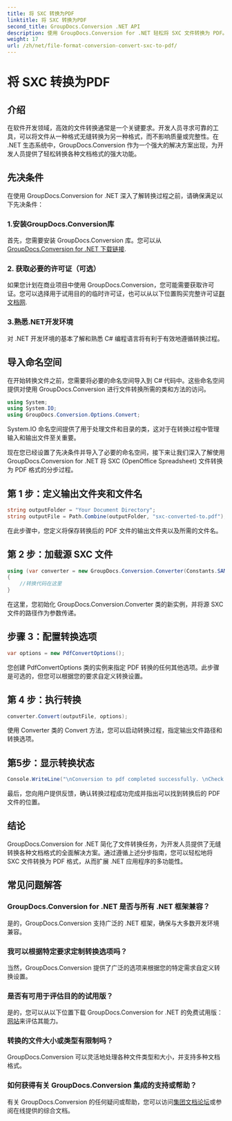 ```yaml
---
title: 将 SXC 转换为PDF
linktitle: 将 SXC 转换为PDF
second_title: GroupDocs.Conversion .NET API
description: 使用 GroupDocs.Conversion for .NET 轻松将 SXC 文件转换为 PDF。自定义转换选项以无缝集成到您的 .NET 应用程序中。
weight: 17
url: /zh/net/file-format-conversion-convert-sxc-to-pdf/
---
```


# 将 SXC 转换为PDF

## 介绍
在软件开发领域，高效的文件转换通常是一个关键要求。开发人员寻求可靠的工具，可以将文件从一种格式无缝转换为另一种格式，而不影响质量或完整性。在 .NET 生态系统中，GroupDocs.Conversion 作为一个强大的解决方案出现，为开发人员提供了轻松转换各种文档格式的强大功能。
## 先决条件
在使用 GroupDocs.Conversion for .NET 深入了解转换过程之前，请确保满足以下先决条件：
### 1.安装GroupDocs.Conversion库
首先，您需要安装 GroupDocs.Conversion 库。您可以从[GroupDocs.Conversion for .NET 下载链接](https://releases.groupdocs.com/conversion/net/).
### 2. 获取必要的许可证（可选）
如果您计划在商业项目中使用 GroupDocs.Conversion，您可能需要获取许可证。您可以选择用于试用目的的临时许可证，也可以从以下位置购买完整许可证[群文档网](https://purchase.groupdocs.com/buy).
### 3.熟悉.NET开发环境
对 .NET 开发环境的基本了解和熟悉 C# 编程语言将有利于有效地遵循转换过程。

## 导入命名空间
在开始转换文件之前，您需要将必要的命名空间导入到 C# 代码中。这些命名空间提供对使用 GroupDocs.Conversion 进行文件转换所需的类和方法的访问。

```csharp
using System;
using System.IO;
using GroupDocs.Conversion.Options.Convert;
```

System.IO 命名空间提供了用于处理文件和目录的类，这对于在转换过程中管理输入和输出文件至关重要。

现在您已经设置了先决条件并导入了必要的命名空间，接下来让我们深入了解使用 GroupDocs.Conversion for .NET 将 SXC (OpenOffice Spreadsheet) 文件转换为 PDF 格式的分步过程。
## 第 1 步：定义输出文件夹和文件名
```csharp
string outputFolder = "Your Document Directory";
string outputFile = Path.Combine(outputFolder, "sxc-converted-to.pdf");
```
在此步骤中，您定义将保存转换后的 PDF 文件的输出文件夹以及所需的文件名。
## 第 2 步：加载源 SXC 文件
```csharp
using (var converter = new GroupDocs.Conversion.Converter(Constants.SAMPLE_SXC))
{
    //转换代码在这里
}
```
在这里，您初始化 GroupDocs.Conversion.Converter 类的新实例，并将源 SXC 文件的路径作为参数传递。
## 步骤 3：配置转换选项
```csharp
var options = new PdfConvertOptions();
```
您创建 PdfConvertOptions 类的实例来指定 PDF 转换的任何其他选项。此步骤是可选的，但您可以根据您的要求自定义转换设置。
## 第 4 步：执行转换
```csharp
converter.Convert(outputFile, options);
```
使用 Converter 类的 Convert 方法，您可以启动转换过程，指定输出文件路径和转换选项。
## 第5步：显示转换状态
```csharp
Console.WriteLine("\nConversion to pdf completed successfully. \nCheck output in {0}", outputFolder);
```
最后，您向用户提供反馈，确认转换过程成功完成并指出可以找到转换后的 PDF 文件的位置。

## 结论
GroupDocs.Conversion for .NET 简化了文件转换任务，为开发人员提供了无缝转换各种文档格式的全面解决方案。通过遵循上述分步指南，您可以轻松地将 SXC 文件转换为 PDF 格式，从而扩展 .NET 应用程序的多功能性。
## 常见问题解答
### GroupDocs.Conversion for .NET 是否与所有 .NET 框架兼容？
是的，GroupDocs.Conversion 支持广泛的 .NET 框架，确保与大多数开发环境兼容。
### 我可以根据特定要求定制转换选项吗？
当然，GroupDocs.Conversion 提供了广泛的选项来根据您的特定需求自定义转换设置。
### 是否有可用于评估目的的试用版？
是的，您可以从以下位置下载 GroupDocs.Conversion for .NET 的免费试用版：[网站](https://releases.groupdocs.com/conversion/net/)来评估其能力。
### 转换的文件大小或类型有限制吗？
GroupDocs.Conversion 可以灵活地处理各种文件类型和大小，并支持多种文档格式。
### 如何获得有关 GroupDocs.Conversion 集成的支持或帮助？
有关 GroupDocs.Conversion 的任何疑问或帮助，您可以访问[集团文档论坛](https://forum.groupdocs.com/c/conversion/11)或参阅在线提供的综合文档。
